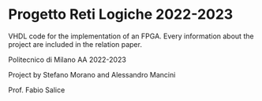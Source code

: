 # Progetto Reti Logiche 2022-2023

VHDL code for the implementation of an FPGA. Every information about the project are included in the relation paper.

Politecnico di Milano
AA 2022-2023

Project by Stefano Morano and Alessandro Mancini

Prof. Fabio Salice
